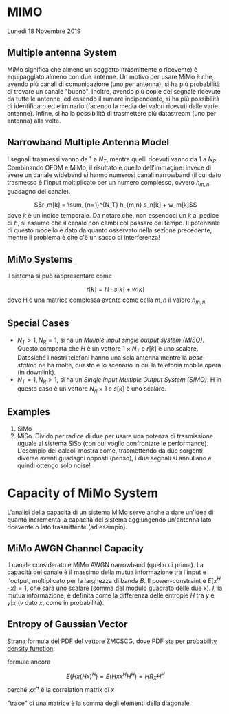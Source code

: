 # MIMO

Lunedì 18 Novembre 2019

## Multiple antenna System

MiMo significa che almeno un soggetto (trasmittente o ricevente) è equipaggiato almeno con due antenne.
Un motivo per usare MiMo è che, avendo più canali di comunicazione (uno per antenna), si ha più probabilità di trovare un canale "buono". Inoltre, avendo più copie del segnale ricevute da tutte le antenne, ed essendo il rumore indipendente, si ha più possibilità di identificaro ed eliminarlo (facendo la media dei valori ricevuti dalle varie antenne). Infine, si ha la possibilità di trasmettere più datastream (uno per antenna) alla volta.

## Narrowband Multiple Antenna Model

I segnali trasmessi vanno da 1 a $N_T$, mentre quelli ricevuti vanno da 1 a $N_R$. Combinando OFDM e MiMo, il risultato è quello dell'immagine: invece di avere un canale wideband si hanno numerosi canali narrowband (il cui dato trasmesso è l'input moltiplicato per un numero complesso, ovvero $h_{m,n}$, guadagno del canale).

$$r_m[k] = \sum_{n=1}^{N_T} h_{m,n} s_n[k] + w_m[k]$$
dove $k$ è un indice temporale. Da notare che, non essendoci un $k$ al pedice di $h$, si assume che il canale non cambi col passare del tempo.
Il potenziale di questo modello è dato da quanto osservato nella sezione precedente, mentre il problema è che c'è un sacco di interferenza!

## MiMo Systems

Il sistema si può rappresentare come

$$r[k] = H\cdot s[k] + w[k]$$
dove H è una matrice complessa avente come cella $m,n$ il valore $h_{m,n}$

## Special Cases

- $N_T > 1, N_R = 1$, si ha un _Muliple input single output system (MISO)_. Questo comporta che $H$ è un vettore $1 \times N_T$ e $r[k]$ è uno scalare. Datosiché i nostri telefoni hanno una sola antenna mentre la _base-station_ ne ha molte, questo è lo scenario in cui la telefonia mobile opera (in downlink).
- $N_T = 1, N_R > 1$, si ha un _Single input Multiple Output System (SIMO)_. H in questo caso è un vettore $N_R \times 1$ e $s[k]$ è uno scalare.

## Examples

1. SiMo
2. MiSo. Divido per radice di due per usare una potenza di trasmissione uguale al sistema SiSo (con cui voglio confrontare le performance). L'esempio dei calcoli mostra come, trasmettendo da due sorgenti diverse aventi guadagni opposti (penso), i due segnali si annullano e quindi ottengo solo noise!

# Capacity of MiMo System

L'analisi della capacità di un sistema MiMo serve anche a dare un'idea di quanto incrementa la capacità del sistema aggiungendo un'antenna lato ricevente o lato trasmittente (ad esempio).

## MiMo AWGN Channel Capacity

Il canale considerato è MiMo AWGN narrowband (quello di prima).
La capacità del canale è il massimo della mutua informazione tra l'input e l'output, moltiplicato per la larghezza di banda $B$. Il power-constraint è $E[x^H\cdot x] = 1$, che sarà uno scalare (somma del modulo quadrato delle due x).
$I$, la mutua informazione, è definita come la differenza delle entropie $H$ tra $y$ e $y|x$ ($y$ dato $x$, come in probabilità).

## Entropy of Gaussian Vector

Strana formula del PDF del vettore ZMCSCG, dove PDF sta per [probability density function](https://en.wikipedia.org/wiki/Probability_density_function).

formule ancora

$$E(Hx(Hx)^H) = E(Hxx^HH^H) = HR_XH^H $$
perché $xx^H$ è la correlation matrix di $x$

"trace" di una matrice è la somma degli elementi della diagonale.
